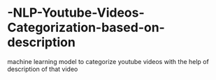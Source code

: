 # -NLP-Youtube-Videos-Categorization-based-on-description
machine learning model to categorize youtube videos with the help of description of that video
